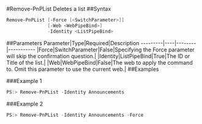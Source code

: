 #Remove-PnPList
Deletes a list
##Syntax
```powershell
Remove-PnPList [-Force [<SwitchParameter>]]
               [-Web <WebPipeBind>]
               -Identity <ListPipeBind>
```


##Parameters
Parameter|Type|Required|Description
---------|----|--------|-----------
|Force|SwitchParameter|False|Specifying the Force parameter will skip the confirmation question.|
|Identity|ListPipeBind|True|The ID or Title of the list.|
|Web|WebPipeBind|False|The web to apply the command to. Omit this parameter to use the current web.|
##Examples

###Example 1
```powershell
PS:> Remove-PnPList -Identity Announcements
```


###Example 2
```powershell
PS:> Remove-PnPList -Identity Announcements -Force
```

